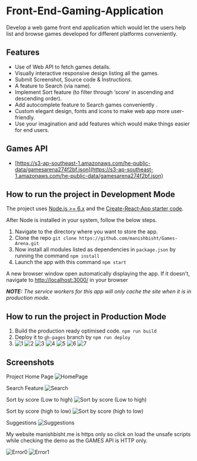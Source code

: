 # Front-End-Gaming-Application
Develop a web game front end application which would let the users help list and browse games developed for different platforms conveniently.



## Features

- Use of Web API to fetch games details.
- Visually interactive responsive design listing all the games.
- Submit Screenshot, Source code & Instructions.
- A feature to Search (via name).
- Implement Sort feature (to filter through ‘score’ in ascending and descending order).
- Add autocomplete feature to Search games conveniently .
- Custom elegant design, fonts and icons to make web app more user-friendly.
- Use your imagination and add features which would make things easier for end users.

## Games API

- [https://s3-ap-southeast-1.amazonaws.com/he-public-data/gamesarena274f2bf.json](https://s3-ap-southeast-1.amazonaws.com/he-public-data/gamesarena274f2bf.json)

## How to run the project in Development Mode
The project uses [Node.js >= 6.x](https://nodejs.org/en/) and the [Create-React-App starter code](https://github.com/facebookincubator/create-react-app).

After Node is installed in your system, follow the below steps.

1. Navigate to the directory where you want to store the app.
2. Clone the repo `git clone https://github.com/manishbisht/Games-Arena.git`
3. Now install all modules listed as dependencies in `package.json` by running the command `npm install`
4. Launch the app with this command `npm start`

A new browser window open automatically displaying the app.  If it doesn't, navigate to [http://localhost:3000/](http://localhost:3000/) in your browser

***NOTE:*** *The service workers for this app will only cache the site when it is in production mode.*

## How to run the project in Production Mode

1. Build the production ready optimised code. `npm run build`
2. Deploy it to `gh-pages` branch by `npm run deploy`
3. ![1](https://user-images.githubusercontent.com/67249221/179407274-ad66660b-2f5e-492e-99ad-138a0d18fa46.png)
![2](https://user-images.githubusercontent.com/67249221/179407312-b6d7e358-98ea-4413-946a-541ef0f306bd.png)
![3](https://user-images.githubusercontent.com/67249221/179407317-6d6cc719-f9f7-46d2-9127-9fed07ff58a9.png)
![4](https://user-images.githubusercontent.com/67249221/179407321-873938e2-70df-42e0-8473-c6f37c13efdc.png)
![5](https://user-images.githubusercontent.com/67249221/179407326-824f68b1-21ea-4e7b-9124-ef0fddffee71.png)
![6](https://user-images.githubusercontent.com/67249221/179407330-e5cbf8fb-5611-4bcf-be6c-39228c01094c.png)
![7](https://user-images.githubusercontent.com/67249221/179407334-11a57c5f-2e75-4833-9b16-b4fbdf95ef94.png)

## Screenshots
Project Home Page
![HomePage](screenshots/1.png)

Search Feature
![Search](screenshots/2.png)

Sort by score (Low to high)
![Sort by score (Low to high)](screenshots/3.png)

Sort by score (high to low)
![Sort by score (high to low)](screenshots/4.png)

Suggestions
![Suggestions](screenshots/5.png)

My website manishbisht.me is https only so click on load the unsafe scripts while checking the demo as the GAMES API is HTTP only.

![Error0](screenshots/6.png)
![Error1](screenshots/7.png)
